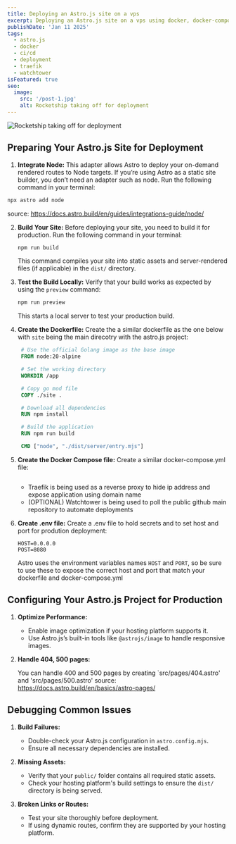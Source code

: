 ```yaml
---
title: Deploying an Astro.js site on a vps
excerpt: Deploying an Astro.js site on a vps using docker, docker-compose, github actions, watchtower, and traefik
publishDate: 'Jan 11 2025'
tags:
  - astro.js
  - docker
  - ci/cd
  - deployment
  - traefik
  - watchtower
isFeatured: true
seo:
  image:
    src: '/post-1.jpg'
    alt: Rocketship taking off for deployment
---
```


![Rocketship taking off for deployment](/post-1.jpg)

## Preparing Your Astro.js Site for Deployment
1. **Integrate Node:** This adapter allows Astro to deploy your on-demand rendered routes to Node targets. If you’re using Astro as a static site builder, you don’t need an adapter such as node. Run the following command in your terminal:
  ```bash
  npx astro add node
  ```
  source: https://docs.astro.build/en/guides/integrations-guide/node/
  
2. **Build Your Site:** Before deploying your site, you need to build it for production. Run the following command in your terminal:

   ```bash
   npm run build
   ```

   This command compiles your site into static assets and server-rendered files (if applicable) in the `dist/` directory.

2. **Test the Build Locally:** Verify that your build works as expected by using the `preview` command:

   ```bash
   npm run preview
   ```

   This starts a local server to test your production build.
3. **Create the Dockerfile:** Create the a similar dockerfile as the one below with `site` being the main direcotry with the astro.js project:

   ```dockerfile
    # Use the official Golang image as the base image
    FROM node:20-alpine

    # Set the working directory
    WORKDIR /app

    # Copy go mod file
    COPY ./site .

    # Download all dependencies
    RUN npm install

    # Build the application
    RUN npm run build

    CMD ["node", "./dist/server/entry.mjs"]
   ```

4. **Create the Docker Compose file:** Create a similar docker-compose.yml file:

   ```docker-compose.yml

   ```
   - Traefik is being used as a reverse proxy to hide ip address and expose application using domain name
   - (OPTIONAL) Watchtower is being used to poll the public github main repository to automate deployments

5. **Create .env file:** Create a .env file to hold secrets and to set host and port for prodution deployment:

   ```.env
   HOST=0.0.0.0
   POST=8080
   ```
   Astro uses the environment variables names `HOST` and `PORT`, so be sure to use these to expose the correct host and port that match your dockerfile and docker-compose.yml

## Configuring Your Astro.js Project for Production

1. **Optimize Performance:**

   - Enable image optimization if your hosting platform supports it.
   - Use Astro.js’s built-in tools like `@astrojs/image` to handle responsive images.

2. **Handle 404, 500 pages:**

   You can handle 400 and 500 pages by creating `src/pages/404.astro' and 'src/pages/500.astro'
   source: https://docs.astro.build/en/basics/astro-pages/

## Debugging Common Issues

1. **Build Failures:**

   - Double-check your Astro.js configuration in `astro.config.mjs`.
   - Ensure all necessary dependencies are installed.

2. **Missing Assets:**

   - Verify that your `public/` folder contains all required static assets.
   - Check your hosting platform's build settings to ensure the `dist/` directory is being served.

3. **Broken Links or Routes:**

   - Test your site thoroughly before deployment.
   - If using dynamic routes, confirm they are supported by your hosting platform.


